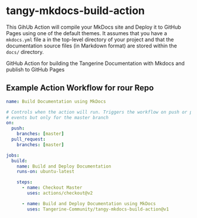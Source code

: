 # tangy-mkdocs-build-action

This GihUb Action will compile your MkDocs site and Deploy it to GitHub Pages using one of the default themes. It assumes that you have a `mkdocs.yml` file a in the top-level directory of your project and that the documentation source files (in Markdown format) are stored within the `docs/` directory. 

GitHub Action for building the Tangerine Documentation with Mkdocs and publish to GitHub Pages

## Example Action Workflow for rour Repo

```YAML
name: Build Documentation using MkDocs

# Controls when the action will run. Triggers the workflow on push or pull request
# events but only for the master branch
on:
  push:
    branches: [master]
  pull_request:
    branches: [master]

jobs:
  build:
    name: Build and Deploy Documentation
    runs-on: ubuntu-latest

    steps:
      - name: Checkout Master
        uses: actions/checkout@v2

      - name: Build and Deploy Documentation using MkDocs
        uses: Tangerine-Community/tangy-mkdocs-build-action@v1
```
